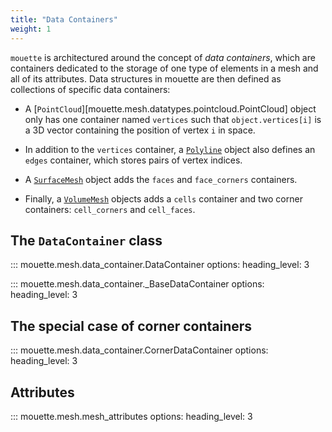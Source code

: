 ```yaml
---
title: "Data Containers"
weight: 1
---
```


`mouette` is architectured around the concept of _data containers_, which are containers dedicated to the storage of one type of elements in a mesh and all of its attributes. Data structures in mouette are then defined as collections of specific data containers:

- A [`PointCloud`][mouette.mesh.datatypes.pointcloud.PointCloud] object only has one container named `vertices` such that `object.vertices[i]` is a 3D vector containing the position of vertex `i` in space.

- In addition to the `vertices` container, a [`Polyline`](../02_PolyLines/#polyline) object also defines an `edges` container, which stores pairs of vertex indices.

- A [`SurfaceMesh`](../03_SurfaceMeshes/#surfacemesh) object adds the `faces` and `face_corners` containers.

- Finally, a [`VolumeMesh`](../04_VolumeMeshes/#volumemesh) objects adds a `cells` container and two corner containers: `cell_corners` and `cell_faces`.

## The `DataContainer` class

::: mouette.mesh.data_container.DataContainer
    options:
      heading_level: 3

::: mouette.mesh.data_container._BaseDataContainer
    options:
      heading_level: 3
      
## The special case of corner containers

::: mouette.mesh.data_container.CornerDataContainer
    options:
      heading_level: 3

## Attributes

::: mouette.mesh.mesh_attributes
    options:
      heading_level: 3